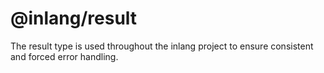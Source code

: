 # @inlang/result

The result type is used throughout the inlang project to ensure consistent and forced error handling.
